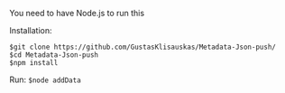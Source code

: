 You need to have Node.js to run this

Installation:

`$git clone https://github.com/GustasKlisauskas/Metadata-Json-push/` <br>
`$cd Metadata-Json-push` <br>
`$npm install` <br>


Run:
`
$node addData
`
